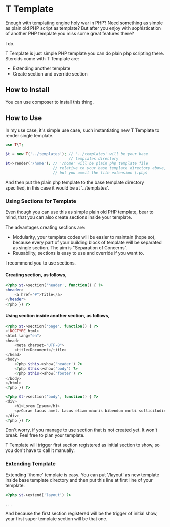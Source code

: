 T Template
==========

Enough with templating engine holy war in PHP? Need something as simple as plain old PHP script as template? But after you enjoy with sophistication of another PHP template you miss some great features there?

I do.

T Template is just simple PHP template you can do plain php scripting there. Steroids come with T Template are:

- Extending another template
- Create section and override section

## How to Install

You can use composer to install this thing.

## How to Use

In my use case, it's simple use case, such instantiating new T Template to render single template.

```php
use T\T;

$t = new T('../templates'); // '../templates' will be your base 
                            // templates directory
$t->render('/home'); // '/home' will be plain php template file 
                     // relative to your base template directory above,
                     // but you ommit the file extension (.php)
```

And then put the plain php template to the base template directory specified, in this case it would be at '../templates'.

### Using Sections for Template

Even though you can use this as simple plain old PHP template, bear to mind, that you can also create sections inside your template.

The advantages creating sections are:

- Modularity, your template codes will be easier to maintain (hope so), because every part of your building block of template will be separated as single section. The aim is "Separation of Concerns".
- Reusability, sections is easy to use and override if you want to.

I recommend you to use sections.

#### Creating section, as follows,

```php
<?php $t->section('header', function() { ?>
<header>
    <a href="#">Title</a>
</header>
<?php }) ?>
```

#### Using section inside another section, as follows,

```php
<?php $t->section('page', function() { ?>
<!DOCTYPE html>
<html lang="en">
<head>
    <meta charset="UTF-8">
    <title>Document</title>
</head>
<body>
    <?php $this->show('header') ?>
    <?php $this->show('body') ?>
    <?php $this->show('footer') ?> 
</body>
</html>
<?php }) ?>

<?php $t->section('body', function() { ?>
<div>
    <h1>Lorem Ipsum</h1>
    <p>Curae lacus amet. Lacus etiam mauris bibendum morbi sollicitudin curae. Nulla morbi. Etiam magna dolor duis sociis est ornare ad felis. Velit donec rutrum libero vivamus eget nunc dis nunc torquent sit. Class lorem porta eleifend id leo. Massa porta rutrum in tempor accumsan erat sem risus tincidunt. Velit fames. Velit risus erat nullam congue ante condimentum dis lectus dapibus cras arcu. Nulla netus pulvinar curabitur eu phasellus.</p>
</div>
<?php }) ?>
``` 

Don't worry, if you manage to use section that is not created yet. It won't break. Feel free to plan your template.

T Template will trigger first section registered as initial section to show, so you don't have to call it manually.

### Extending Template

Extending '/home' template is easy. You can put '/layout' as new template inside base template directory and then put this line at first line of your template.

```php
<?php $t->extend('layout') ?>

...
```

And because the first section registered will be the trigger of initial show, your first super template section will be that one.


